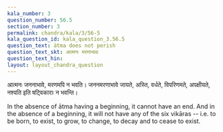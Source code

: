 ```yaml
---
kala_number: 3
question_number: 56.5
section_number: 3
permalink: chandra/kala/3/56-5
kala_question_id: kala_question_3.56.5
question_text: ātma does not perish
question_text_skt: आत्मनः मरणाभावः
question_text_hin: 
layout: layout_chandra_question
---
```


<!-- skt-start -->
आत्मनः जननाभावे, मरणमपि न भवति। जननमरणाभावे जायते, अस्ति, वर्धते, विपरिणमते, अपक्षीयते, नश्यति इति षट्विकाराः न भवन्ति। 
<!-- skt-end -->

<!-- eng-start -->
In the absence of ātma having a beginning, it cannot have an end. And in the absence of a beginning, it will not have any of the six vikāras -- i.e. to be born, to exist, to grow, to change, to decay and to cease to exist. 
<!-- eng-end -->
